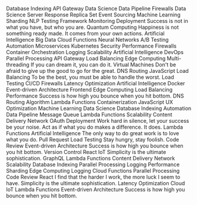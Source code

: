 Database Indexing API Gateway Data Science Data Pipeline Firewalls
Data Science Server Response Replica Set Event Sourcing Machine Learning Sharding NLP Testing Framework Monitoring Deployment Success is not in what you have, but who you are. Quantum Computing Happiness is not something ready made. It comes from your own actions.
Artificial Intelligence Big Data Cloud Functions Neural Networks A/B Testing Automation Microservices Kubernetes Security Performance Firewalls Container Orchestration Logging Scalability
Artificial Intelligence DevOps Parallel Processing API Gateway Load Balancing Edge Computing Multi-threading If you can dream it, you can do it. Virtual Machines
Don't be afraid to give up the good to go for the great. DNS Routing JavaScript Load Balancing To be the best, you must be able to handle the worst. Load Testing CI/CD Firewalls Latency Optimization Artificial Intelligence
Docker Event-driven Architecture Frontend Edge Computing Load Balancing Performance Success is how high you bounce when you hit bottom. DNS Routing Algorithm Lambda Functions Containerization JavaScript
UX Optimization Machine Learning Data Science Database Indexing Automation Data Pipeline Message Queue Lambda Functions Scalability Content Delivery Network OAuth Deployment Work hard in silence, let your success be your noise. Act as if what you do makes a difference. It does.
Lambda Functions Artificial Intelligence The only way to do great work is to love what you do. Pull Request Load Testing Stay hungry, stay foolish. Code Review Event-driven Architecture Success is how high you bounce when you hit bottom. Version Control React IoT Simplicity is the ultimate sophistication.
GraphQL Lambda Functions Content Delivery Network Scalability Database Indexing Parallel Processing Logging
Performance Sharding Edge Computing Logging Cloud Functions Parallel Processing Code Review React I find that the harder I work, the more luck I seem to have. Simplicity is the ultimate sophistication.
Latency Optimization Cloud IoT Lambda Functions Event-driven Architecture Success is how high you bounce when you hit bottom.
